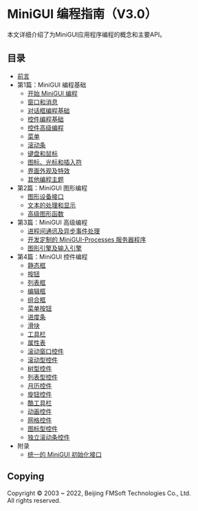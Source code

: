 # MiniGUI 编程指南（V3.0）

本文详细介绍了为MiniGUI应用程序编程的概念和主要API。

## 目录

- [前言](MiniGUIProgGuidePreface-zh.md)
- 第1篇：MiniGUI 编程基础
   - [开始 MiniGUI 编程](MiniGUIProgGuidePart1Chapter01-zh.md)
   - [窗口和消息](MiniGUIProgGuidePart1Chapter02-zh.md)
   - [对话框编程基础](MiniGUIProgGuidePart1Chapter03-zh.md)
   - [控件编程基础](MiniGUIProgGuidePart1Chapter04-zh.md)
   - [控件高级编程](MiniGUIProgGuidePart1Chapter05-zh.md)
   - [菜单](MiniGUIProgGuidePart1Chapter06-zh.md)
   - [滚动条](MiniGUIProgGuidePart1Chapter07-zh.md)
   - [键盘和鼠标](MiniGUIProgGuidePart1Chapter08-zh.md)
   - [图标、光标和插入符](MiniGUIProgGuidePart1Chapter09-zh.md)
   - [界面外观及特效](MiniGUIProgGuidePart1Chapter10-zh.md)
   - [其他编程主题](MiniGUIProgGuidePart1Chapter11-zh.md)
- 第2篇：MiniGUI 图形编程   
   - [图形设备接口](MiniGUIProgGuidePart2Chapter01-zh.md)
   - [文本的处理和显示](MiniGUIProgGuidePart2Chapter02-zh.md)
   - [高级图形函数](MiniGUIProgGuidePart2Chapter03-zh.md)
- 第3篇：MiniGUI 高级编程
   - [进程间通讯及异步事件处理](MiniGUIProgGuidePart3Chapter01-zh.md)
   - [开发定制的 MiniGUI-Processes 服务器程序](MiniGUIProgGuidePart3Chapter02-zh.md)
   - [图形引擎及输入引擎](MiniGUIProgGuidePart3Chapter03-zh.md)
- 第4篇：MiniGUI 控件编程
   - [静态框](MiniGUIProgGuidePart4Chapter01-zh.md)
   - [按钮](MiniGUIProgGuidePart4Chapter02-zh.md)
   - [列表框](MiniGUIProgGuidePart4Chapter03-zh.md)
   - [编辑框](MiniGUIProgGuidePart4Chapter04-zh.md)
   - [组合框](MiniGUIProgGuidePart4Chapter05-zh.md)
   - [菜单按钮](MiniGUIProgGuidePart4Chapter06-zh.md)
   - [进度条](MiniGUIProgGuidePart4Chapter07-zh.md)
   - [滑块](MiniGUIProgGuidePart4Chapter08-zh.md)
   - [工具栏](MiniGUIProgGuidePart4Chapter09-zh.md)
   - [属性表](MiniGUIProgGuidePart4Chapter10-zh.md)
   - [滚动窗口控件](MiniGUIProgGuidePart4Chapter11-zh.md)
   - [滚动型控件](MiniGUIProgGuidePart4Chapter12-zh.md)
   - [树型控件](MiniGUIProgGuidePart4Chapter13-zh.md)
   - [列表型控件](MiniGUIProgGuidePart4Chapter14-zh.md)
   - [月历控件](MiniGUIProgGuidePart4Chapter15-zh.md)
   - [旋钮控件](MiniGUIProgGuidePart4Chapter16-zh.md)
   - [酷工具栏](MiniGUIProgGuidePart4Chapter17-zh.md)
   - [动画控件](MiniGUIProgGuidePart4Chapter18-zh.md)
   - [网格控件](MiniGUIProgGuidePart4Chapter19-zh.md)
   - [图标型控件](MiniGUIProgGuidePart4Chapter20-zh.md)
   - [独立滚动条控件](MiniGUIProgGuidePart4Chapter21-zh.md)
- 附录
   - [统一的 MiniGUI 初始化接口](MiniGUIProgGuideAppendixA-zh.md)

## Copying

Copyright © 2003 \~ 2022, Beijing FMSoft Technologies Co., Ltd.  
All rights reserved.
